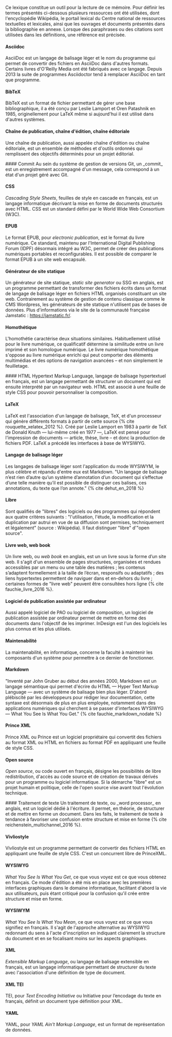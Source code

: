 Ce lexique constitue un outil pour la lecture de ce mémoire.
Pour définir les termes présentés ci-dessous plusieurs ressources ont été utilisées, dont l'encyclopédie Wikipédia, le portail lexical du Centre national de ressources textuelles et lexicales, ainsi que les ouvrages et documents présentés dans la bibliographie en annexe.
Lorsque des paraphrases ou des citations sont utilisées dans les définitions, une référence est précisée.

#### Asciidoc
AsciiDoc est un langage de balisage léger et le nom du programme qui permet de convertir des fichiers en AsciiDoc dans d'autres formats.
Certains livres d'O'Reilly Media ont été fabriqués avec ce langage.
Depuis 2013 la suite de programmes Asciidoctor tend à remplacer AsciiDoc en tant que programme.

#### BibTeX
BibTeX est un format de fichier permettant de gérer une base bibliographique, il a été conçu par Leslie Lamport et Oren Patashnik en 1985, originellement pour LaTeX même si aujourd'hui il est utilisé dans d'autres systèmes.

#### Chaîne de publication, chaîne d'édition, chaîne éditoriale
Une chaîne de publication, aussi appelée chaîne d'édition ou chaîne éditoriale, est un ensemble de méthodes et d'outils ordonnés qui remplissent des objectifs déterminés pour un projet éditorial.

<div class="break"></div>
#### Commit
Au sein du système de gestion de versions Git, un _commit_ est un enregistrement accompagné d'un message, cela correspond à un état d'un projet géré avec Git.

#### CSS
_Cascading Style Sheets_, feuilles de style en cascade en français, est un langage informatique décrivant la mise en forme de documents structurés avec HTML.
CSS est un standard défini par le World Wide Web Consortium (W3C).

#### EPUB
Le format EPUB, pour _electronic publication_, est le format du livre numérique.
Ce standard, maintenu par l'International Digital Publishing Forum (IDPF) désormais intégré au W3C, permet de créer des publications numériques portables et reconfigurables.
Il est possible de comparer le format EPUB à un site web encapsulé.

#### Générateur de site statique
Un générateur de site statique, _static site generator_ ou SSG en anglais, est un programme permettant de transformer des fichiers écrits dans un format de langage de balisage léger en fichiers HTML organisés constituant un site web.
Contrairement au système de gestion de contenu classique comme le CMS Wordpress, les générateurs de site statique n'utilisent pas de bases de données.
Plus d'informations via le site de la communauté française Jamstatic : https://jamstatic.fr/.

#### Homothétique
L'homothétie caractérise deux situations similaires.
Habituellement utilisé pour le livre numérique, ce qualificatif détermine la similitude entre un livre imprimé et son homologue numérique.
Le livre numérique homothétique s'oppose au livre numérique enrichi qui peut comporter des éléments multimédias et des options de navigation avancées – et non simplement le feuilletage.

<div class="break"></div>
#### HTML
Hypertext Markup Language, langage de balisage hypertextuel en français, est un langage permettant de structurer un document qui est ensuite interprété par un navigateur web.
HTML est associé à une feuille de style CSS pour pouvoir personnaliser la composition.

#### LaTeX
LaTeX est l'association d'un langage de balisage, TeX, et d'un processeur qui génère différents formats à partir de cette source {% cite rouquette_xelatex_2012 %}.
Créé par Leslie Lamport en 1983 à partir de TeX de Donald Knuth — lui-même créé en 1977 —, LaTeX est pensé pour l'impression de documents — article, thèse, livre – et donc la production de fichiers PDF.
LaTeX a précédé les interfaces à base de WYSIWYG.

#### Langage de balisage léger
Les langages de balisage léger sont l'application du mode WYSIWYM, le plus célèbre et répandu d'entre eux est Markdown.
"Un langage de balisage n’est rien d’autre qu’un système d’annotation d’un document qui s’effectue d’une telle manière qu’il est possible de distinguer ces balises, ces annotations, du texte que l’on annote." {% cite dehut_en_2018 %}

#### Libre
Sont qualifiés de "libres" des logiciels ou des programmes qui répondent aux quatre critères suivants : "l'utilisation, l'étude, la modification et la duplication par autrui en vue de sa diffusion sont permises, techniquement et légalement" (source : Wikipédia).
Il faut distinguer "libre" d'"open source".

#### Livre web, web book
Un livre web, ou _web book_ en anglais, est un un livre sous la forme d’un site web.
Il s'agit d'un ensemble de pages structurées, organisées et rendues accessibles par un menu ou une table des matières ; les contenus s’adaptent formellement à la taille de l’écran, responsifs ou adaptatifs ; des liens hypertextes permettent de naviguer dans et en-dehors du livre ; certaines formes de "livre web" peuvent être consultées hors ligne {% cite fauchie_livre_2016 %}.

#### Logiciel de publication assistée par ordinateur
Aussi appelé logiciel de PAO ou logiciel de composition, un logiciel de publication assistée par ordinateur permet de mettre en forme des documents dans l'objectif de les imprimer.
InDesign est l'un des logiciels les plus connus et les plus utilisés.

#### Maintenabilité
La maintenabilité, en informatique, concerne la faculté à maintenir les composants d'un système pour permettre à ce dernier de fonctionner.

#### Markdown
"Inventé par John Gruber au début des années 2000, Markdown est un langage sémantique qui permet d'écrire du HTML — Hyper Text Markup Language — avec un système de balisage bien plus léger. D'abord plébiscité par les développeurs pour rédiger leur documentation, cette syntaxe est désormais de plus en plus employée, notamment dans des applications numériques qui cherchent à se passer d'interfaces WYSIWYG — What You See Is What You Get." {% cite fauchie_markdown_nodate %}

#### Prince XML
Prince XML ou Prince est un logiciel propriétaire qui convertit des fichiers au format XML ou HTML en fichiers au format PDF en appliquant une feuille de style CSS.

#### Open source
_Open source_, ou code ouvert en français, désigne les possibilités de libre redistribution, d'accès au code source et de création de travaux dérivés pour un programme ou logiciel informatique.
Si la démarche "libre" est un projet humain et politique, celle de l'open source vise avant tout l'évolution technique.

<div class="break"></div>
#### Traitement de texte
Un traitement de texte, ou _word processor_ en anglais, est un logiciel dédié à l'écriture.
Il permet, en théorie, de structurer et de mettre en forme un document.
Dans les faits, le traitement de texte à tendance à favoriser une confusion entre structure et mise en forme {% cite reichenstein_multichannel_2016 %}.

#### Vivliostyle
Vivliostyle est un programme permettant de convertir des fichiers HTML en appliquant une feuille de style CSS.
C'est un concurrent libre de PrinceXML.

#### WYSIWYG
_What You See Is What You Get_, ce que vous voyez est ce que vous obtenez en français.
Ce mode d'édition a été mis en place avec les premières interfaces graphiques dans le domaine informatique, facilitant d'abord la vie aux utilisateurs, puis étant critiqué pour la confusion qu'il crée entre structure et mise en forme.

#### WYSIWYM
_What You See Is What You Mean_, ce que vous voyez est ce que vous signifiez en français.
Il s'agit de l'approche alternative au WYSIWYG redonnant du sens à l'acte d'inscription en indiquant clairement la structure du document et en se focalisant moins sur les aspects graphiques.

#### XML
_Extensible Markup Language_, ou langage de balisage extensible en français, est un langage informatique permettant de structurer du texte avec l'association d'une définition de type de document.

#### XML TEI
TEI, pour _Text Encoding Initiative_ ou Initiative pour l’encodage du texte en français, définit un document type définition pour XML.

#### YAML
YAML, pour _YAML Ain't Markup Language_, est un format de représentation de données.
